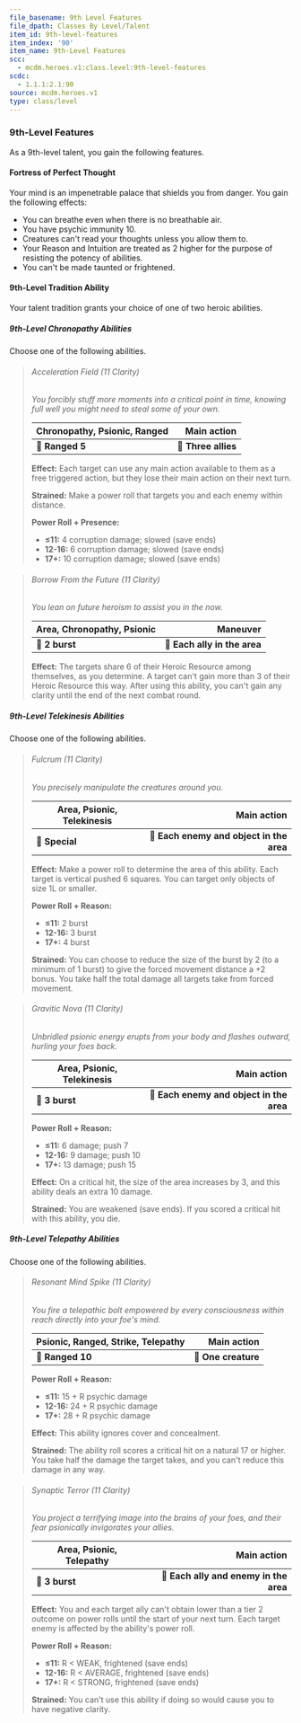 ```yaml
---
file_basename: 9th Level Features
file_dpath: Classes By Level/Talent
item_id: 9th-level-features
item_index: '90'
item_name: 9th-Level Features
scc:
  - mcdm.heroes.v1:class.level:9th-level-features
scdc:
  - 1.1.1:2.1:90
source: mcdm.heroes.v1
type: class/level
---
```


### 9th-Level Features

As a 9th-level talent, you gain the following features.

#### Fortress of Perfect Thought

Your mind is an impenetrable palace that shields you from danger. You gain the following effects:

- You can breathe even when there is no breathable air.
- You have psychic immunity 10.
- Creatures can't read your thoughts unless you allow them to.
- Your Reason and Intuition are treated as 2 higher for the purpose of resisting the potency of abilities.
- You can't be made taunted or frightened.

#### 9th-Level Tradition Ability

Your talent tradition grants your choice of one of two heroic abilities.

##### 9th-Level Chronopathy Abilities

Choose one of the following abilities.

<!-- -->
> ###### Acceleration Field (11 Clarity)
>
> *You forcibly stuff more moments into a critical point in time, knowing full well you might need to steal some of your own.*
>
> | **Chronopathy, Psionic, Ranged** |     **Main action** |
> | -------------------------------- | ------------------: |
> | **📏 Ranged 5**                  | **🎯 Three allies** |
>
> **Effect:** Each target can use any main action available to them as a free triggered action, but they lose their main action on their next turn.
>
> **Strained:** Make a power roll that targets you and each enemy within distance.
>
> **Power Roll + Presence:**
>
> - **≤11:** 4 corruption damage; slowed (save ends)
> - **12-16:** 6 corruption damage; slowed (save ends)
> - **17+:** 10 corruption damage; slowed (save ends)

<!-- -->
> ###### Borrow From the Future (11 Clarity)
>
> *You lean on future heroism to assist you in the now.*
>
> | **Area, Chronopathy, Psionic** |                 **Maneuver** |
> | ------------------------------ | ---------------------------: |
> | **📏 2 burst**                 | **🎯 Each ally in the area** |
>
> **Effect:** The targets share 6 of their Heroic Resource among themselves, as you determine. A target can't gain more than 3 of their Heroic Resource this way. After using this ability, you can't gain any clarity until the end of the next combat round.

##### 9th-Level Telekinesis Abilities

Choose one of the following abilities.

<!-- -->
> ###### Fulcrum (11 Clarity)
>
> *You precisely manipulate the creatures around you.*
>
> | **Area, Psionic, Telekinesis** |                          **Main action** |
> | ------------------------------ | ---------------------------------------: |
> | **📏 Special**                 | **🎯 Each enemy and object in the area** |
>
> **Effect:** Make a power roll to determine the area of this ability. Each target is vertical pushed 6 squares. You can target only objects of size 1L or smaller.
>
> **Power Roll + Reason:**
>
> - **≤11:** 2 burst
> - **12-16:** 3 burst
> - **17+:** 4 burst
>
> **Strained:** You can choose to reduce the size of the burst by 2 (to a minimum of 1 burst) to give the forced movement distance a +2 bonus. You take half the total damage all targets take from forced movement.

<!-- -->
> ###### Gravitic Nova (11 Clarity)
>
> *Unbridled psionic energy erupts from your body and flashes outward, hurling your foes back.*
>
> | **Area, Psionic, Telekinesis** |                          **Main action** |
> | ------------------------------ | ---------------------------------------: |
> | **📏 3 burst**                 | **🎯 Each enemy and object in the area** |
>
> **Power Roll + Reason:**
>
> - **≤11:** 6 damage; push 7
> - **12-16:** 9 damage; push 10
> - **17+:** 13 damage; push 15
>
> **Effect:** On a critical hit, the size of the area increases by 3, and this ability deals an extra 10 damage.
>
> **Strained:** You are weakened (save ends). If you scored a critical hit with this ability, you die.

##### 9th-Level Telepathy Abilities

Choose one of the following abilities.

<!-- -->
> ###### Resonant Mind Spike (11 Clarity)
>
> *You fire a telepathic bolt empowered by every consciousness within reach directly into your foe's mind.*
>
> | **Psionic, Ranged, Strike, Telepathy** |     **Main action** |
> | -------------------------------------- | ------------------: |
> | **📏 Ranged 10**                       | **🎯 One creature** |
>
> **Power Roll + Reason:**
>
> - **≤11:** 15 + R psychic damage
> - **12-16:** 24 + R psychic damage
> - **17+:** 28 + R psychic damage
>
> **Effect:** This ability ignores cover and concealment.
>
> **Strained:** The ability roll scores a critical hit on a natural 17 or higher. You take half the damage the target takes, and you can't reduce this damage in any way.

<!-- -->
> ###### Synaptic Terror (11 Clarity)
>
> *You project a terrifying image into the brains of your foes, and their fear psionically invigorates your allies.*
>
> | **Area, Psionic, Telepathy** |                        **Main action** |
> | ---------------------------- | -------------------------------------: |
> | **📏 3 burst**               | **🎯 Each ally and enemy in the area** |
>
> **Effect:** You and each target ally can't obtain lower than a tier 2 outcome on power rolls until the start of your next turn. Each target enemy is affected by the ability's power roll.
>
> **Power Roll + Reason:**
>
> - **≤11:** R < WEAK, frightened (save ends)
> - **12-16:** R < AVERAGE, frightened (save ends)
> - **17+:** R < STRONG, frightened (save ends)
>
> **Strained:** You can't use this ability if doing so would cause you to have negative clarity.
